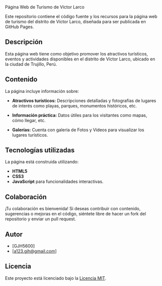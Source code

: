Página Web de Turismo de Víctor Larco

Este repositorio contiene el código fuente y los recursos para la página web de turismo del distrito de Víctor Larco, diseñada para ser publicada en GitHub Pages.

## Descripción

Esta página web tiene como objetivo promover los atractivos turísticos, eventos y actividades disponibles en el distrito de Víctor Larco, ubicado en la ciudad de Trujillo, Perú.

## Contenido

La página incluye información sobre:

- **Atractivos turísticos:** Descripciones detalladas y fotografías de lugares de interés como playas, parques, monumentos históricos, etc.

- **Información práctica:** Datos útiles para los visitantes como mapas, cómo llegar, etc.

- **Galerías:** Cuenta con galería de Fotos y Videos para visualizar los lugares turísticos.

## Tecnologías utilizadas

La página está construida utilizando:

- **HTML5**
- **CSS3**
- **JavaScript** para funcionalidades interactivas.

## Colaboración

¡Tu colaboración es bienvenida! Si deseas contribuir con contenido, sugerencias o mejoras en el código, siéntete libre de hacer un fork del repositorio y enviar un pull request.

## Autor

- [GJH5600]
- [a123.gjh@gmail.com]

## Licencia

Este proyecto está licenciado bajo la [Licencia MIT](LICENSE).

